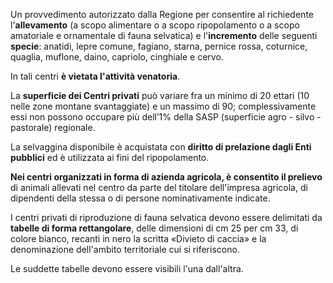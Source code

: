 Un provvedimento autorizzato dalla Regione per consentire al richiedente l'**allevamento** (a scopo alimentare o a scopo ripopolamento o a scopo amatoriale e ornamentale di fauna selvatica) e l'**incremento** delle seguenti **specie**: anatidi, lepre comune, fagiano, starna, pernice rossa, coturnice, quaglia, muflone, daino, capriolo, cinghiale e cervo.

In tali centri **è vietata l'attività venatoria**.

La **superficie dei Centri privati** può variare fra un minimo di 20 ettari (10 nelle zone montane svantaggiate) e un massimo di 90; complessivamente essi non possono occupare più dell’1% della SASP (superficie agro - silvo - pastorale) regionale.

La selvaggina disponibile è acquistata con **diritto di prelazione dagli Enti pubblici** ed è utilizzata ai fini del ripopolamento.

**Nei centri organizzati in forma di azienda agricola, è consentito il prelievo** di animali allevati nel centro da parte del titolare dell'impresa agricola, di dipendenti della stessa o di persone nominativamente indicate.

I centri privati di riproduzione di fauna selvatica devono essere delimitati da **tabelle di forma rettangolare**, delle dimensioni di cm 25 per cm 33, di colore bianco, recanti in nero la scritta «Divieto di caccia» e la denominazione dell'ambito territoriale cui si riferiscono.

Le suddette tabelle devono essere visibili l'una dall'altra.

